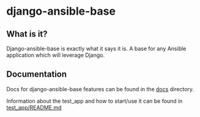 # django-ansible-base

## What is it?
Django-ansible-base is exactly what it says it is. A base for any Ansible application which will leverage Django.

## Documentation

Docs for django-ansible-base features can be found in the [docs](docs) directory.

Information about the test_app and how to start/use it can be found in [test_app/README.md](test_app/README.md)

